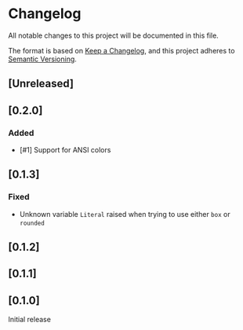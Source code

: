 # Changelog

All notable changes to this project will be documented in this file.

The format is based on [Keep a Changelog](https://keepachangelog.com/en/1.0.0/),
and this project adheres to [Semantic Versioning](https://semver.org/spec/v2.0.0.html).

## [Unreleased]

## [0.2.0]

### Added

- [#1] Support for ANSI colors

## [0.1.3]

### Fixed

- Unknown variable `Literal` raised when trying to use either `box` or `rounded`

## [0.1.2]

## [0.1.1]

## [0.1.0]

Initial release
